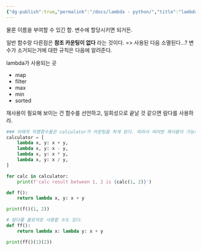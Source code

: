 ```yaml
---
{"dg-publish":true,"permalink":"/docs/lambda - python/","title":"lambda - python"}
---
```



물론 이름을 부여할 수 있긴 함. 변수에 할당시키면 되거든.

일반 함수랑 다른점은 **참조 카운팅이 없다** 라는 것이다. => 사용된 다음 소멸된다...? 변수가 소거되는거에 대한 규칙은 다음에 알려준다.

lambda가 사용되는 곳
- map
- filter
- max
- min
- sorted

재사용이 필요해 보이는 건 함수를 선언하고, 일회성으로 끝날 것 같으면 람다를 사용하라.

```python
### 아래의 익명함수들은 calculator가 카운팅을 하게 된다. 따라서 여러번 재사용이 가능하다. 
calculator = [
    lambda x, y: x + y,
    lambda x, y: x - y,
    lambda x, y: x * y,
    lambda x, y: x / y,
]

for calc in calculator:
    print(f'calc result between 1, 2 is {calc(1, 2)}')
```

```python
def f():
    return lambda x, y: x + y

print(f()(1, 2))

# 람다를 클로저로 사용할 수도 있다.
def ff():
    return lambda x: lambda y: x + y

print(ff()(1)(2))
```
